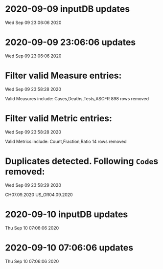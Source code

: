 
# 2020-09-09 inputDB updates 
 Wed Sep 09 23:06:06 2020 


# 2020-09-09 23:06:06 updates 
 Wed Sep 09 23:06:06 2020 


# Filter valid Measure entries: 
 Wed Sep 09 23:58:28 2020 

Valid Measures include: Cases,Deaths,Tests,ASCFR
 898 rows removed
# Filter valid Metric entries: 
 Wed Sep 09 23:58:28 2020 

Valid Metrics include: Count,Fraction,Ratio
 14 rows removed
# Duplicates detected. Following `Code`s removed: 
 Wed Sep 09 23:58:29 2020 

CH07.09.2020
US_OR04.09.2020
# 2020-09-10 inputDB updates 
 Thu Sep 10 07:06:06 2020 


# 2020-09-10 07:06:06 updates 
 Thu Sep 10 07:06:06 2020 

